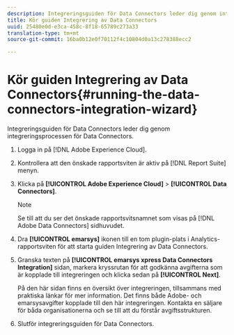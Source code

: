```yaml
---
description: Integreringsguiden för Data Connectors leder dig genom integreringsprocessen för Data Connectors.
title: Kör guiden Integrering av Data Connectors
uuid: 25480e0d-e3ca-458c-8f18-65789c273a33
translation-type: tm+mt
source-git-commit: 16ba0b12e0f70112f4c10804d0a13c278388ecc2

---
```



# Kör guiden Integrering av Data Connectors{#running-the-data-connectors-integration-wizard}

Integreringsguiden för Data Connectors leder dig genom integreringsprocessen för Data Connectors.

1. Logga in på [!DNL Adobe Experience Cloud].
1. Kontrollera att den önskade rapportsviten är aktiv på [!DNL Report Suite] menyn.
1. Klicka på **[!UICONTROL Adobe Experience Cloud]** > **[!UICONTROL Data Connectors]**.

   >[!NOTE]
   >
   >Se till att du ser det önskade rapportsvitsnamnet som visas på [!DNL Adobe Data Connectors] sidhuvudet.

1. Dra **[!UICONTROL emarsys]** ikonen till en tom plugin-plats i Analytics-rapportsviten för att starta guiden Integrering av Data Connectors.
1. Granska texten på **[!UICONTROL emarsys xpress Data Connectors Integration]** sidan, markera kryssrutan för att godkänna avgifterna som är kopplade till integreringen och klicka sedan på **[!UICONTROL Next]**.

   På den här sidan finns en översikt över integreringen, tillsammans med praktiska länkar för mer information. Det finns både Adobe- och emarsysavgifter kopplade till den här integreringen. Kontakta en säljare för båda organisationerna och se till att du förstår avgiftsstrukturen.
1. Slutför integreringsguiden för Data Connectors.
